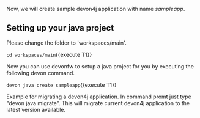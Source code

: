 Now, we will create sample devon4j application with name *sampleapp*. 



## Setting up your java project

Please change the folder to &#39;workspaces/main&#39;.

`cd workspaces/main`{{execute T1}}

Now you can use devonfw to setup a java project for you by executing the following devon command.

`devon java create sampleapp`{{execute T1}}

Example for migrating a devon4j application. In command promt just type &#34;devon java migrate&#34;.
This will migrate current devon4j application to the latest version available.


